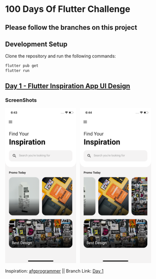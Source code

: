 # 100 Days Of Flutter Challenge

## Please follow the branches on this project


## Development Setup
Clone the repository and run the following commands:
```
flutter pub get
flutter run
```


## [Day 1 - Flutter Inspiration App UI Design](https://github.com/xihadulislam/100-Days-Of-Flutter/tree/day_1)

### ScreenShots

<img src="https://github.com/xihadulislam/100-Days-Of-Flutter/blob/day_1/assets/screenshot/one.png" height="500em" /> &nbsp; <img src="https://github.com/xihadulislam/100-Days-Of-Flutter/blob/day_1/assets/screenshot/two.png" height="500em" />

Inspiration: [afgprogrammer](https://youtu.be/zTTP8XBR6fI)  || Branch Link: [Day 1](https://github.com/xihadulislam/100-Days-Of-Flutter/tree/day_1)




